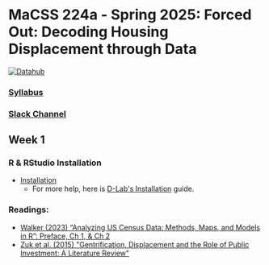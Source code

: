 # MaCSS 224a - Spring 2025: Forced Out: Decoding Housing Displacement through Data
[![Datahub](https://img.shields.io/badge/launch-datahub-blue)](https://r.datahub.berkeley.edu/hub/user-redirect/git-pull?repo=https%3A%2F%2Fgithub.com%2Fevictionresearch%2Fcompss-244a&urlpath=rstudio%2F&branch=main)
### [Syllabus](https://docs.google.com/document/d/1LPh1FuUM_OkRf-_Bm6qoioWURCxZ9yJi4zrzrqH9e0c/edit?tab=t.0)
### [Slack Channel](https://calmacss.slack.com/archives/C089LTC8M54)

## Week 1
### R & RStudio Installation 
* [Installation](https://posit.co/download/rstudio-desktop/)
    * For more help, here is [D-Lab's Installation](https://github.com/dlab-berkeley/r-fundamentals?tab=readme-ov-file#installation-instructions) guide.
 
### Readings: 
* [Walker (2023) “Analyzing US Census Data: Methods, Maps, and Models in R”: Preface, Ch 1, & Ch 2](https://walker-data.com/census-r/index.html)
* [Zuk et al. (2015) "Gentrification, Displacement and the Role of Public Investment: A Literature Review"](https://www.researchgate.net/profile/Karen-Chapple/publication/334638363_Gentrification_Displacement_and_the_Role_of_Public_Investment_A_Literature_Review/links/5d37697f4585153e591c453f/Gentrification-Displacement-and-the-Role-of-Public-Investment-A-Literature-Review.pdf)

